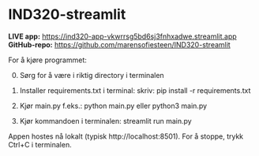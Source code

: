 # IND320-streamlit

**LIVE app:** https://ind320-app-vkwrrsg5bd6sj3fnhxadwe.streamlit.app
**GitHub-repo:** https://github.com/marensofiesteen/IND320-streamlit

For å kjøre programmet:

0. Sørg for å være i riktig directory i terminalen

1. Installer requirements.txt i terminal:
    skriv: pip install -r requirements.txt

2. Kjør main.py
    f.eks.: python main.py eller python3 main.py

3. Kjør kommandoen i terminalen: streamlit run main.py

Appen hostes nå lokalt (typisk http://localhost:8501). For å stoppe, trykk Ctrl+C i terminalen.